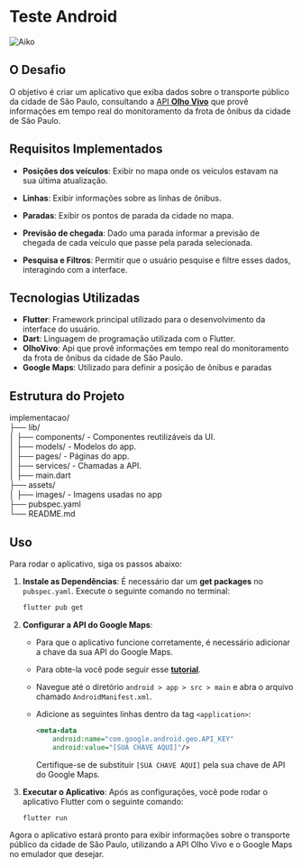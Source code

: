 # Teste Android

![Aiko](imagens/aiko.png)

## O Desafio

O objetivo é criar um aplicativo que exiba dados sobre o transporte público da cidade de São Paulo, consultando a [API **Olho Vivo**](api.md) que provê informações em tempo real do monitoramento da frota de ônibus da cidade de São Paulo.

## Requisitos Implementados

* **Posições dos veículos**: Exibir no mapa onde os veículos estavam na sua última atualização.

* **Linhas**: Exibir informações sobre as linhas de ônibus.

* **Paradas**: Exibir os pontos de parada da cidade no mapa.

* **Previsão de chegada**: Dado uma parada informar a previsão de chegada de cada veículo que passe pela parada selecionada.

* **Pesquisa e Filtros**: Permitir que o usuário pesquise e filtre esses dados, interagindo com a interface.

## Tecnologias Utilizadas

* **Flutter**: Framework principal utilizado para o desenvolvimento da interface do usuário. <br>
* **Dart**: Linguagem de programação utilizada com o Flutter. <br>
* **OlhoVivo**: Api que provê informações em tempo real do monitoramento da frota de ônibus da cidade de São Paulo.
* **Google Maps**: Utilizado para definir a posição de ônibus e paradas

## Estrutura do Projeto

implementacao/ <br>
├── lib/<br>
│   ├── components/  - Componentes reutilizáveis da UI. <br>
│   ├── models/  - Modelos do app. <br>
│   ├── pages/  - Páginas do app. <br>
│   ├── services/  - Chamadas a API. <br> 
│   ├── main.dart<br>
├── assets/<br>
│   ├── images/ - Imagens usadas no app <br>
├── pubspec.yaml<br>
└── README.md<br>

## Uso

Para rodar o aplicativo, siga os passos abaixo:

1. **Instale as Dependências**: É necessário dar um **get packages** no `pubspec.yaml`. Execute o seguinte comando no terminal:

   ```bash
   flutter pub get

2. **Configurar a API do Google Maps**:
   - Para que o aplicativo funcione corretamente, é necessário adicionar a chave da sua API do Google Maps.
   - Para obte-la você pode seguir esse [**tutorial**](https://pub.dev/packages/google_maps_flutter).
   - Navegue até o diretório `android > app > src > main` e abra o arquivo chamado `AndroidManifest.xml`.
   - Adicione as seguintes linhas dentro da tag `<application>`:

     ```xml
     <meta-data 
         android:name="com.google.android.geo.API_KEY"
         android:value="[SUA CHAVE AQUI]"/>
     ```

     Certifique-se de substituir `[SUA CHAVE AQUI]` pela sua chave de API do Google Maps.

3. **Executar o Aplicativo**: Após as configurações, você pode rodar o aplicativo Flutter com o seguinte comando:

   ```bash
   flutter run

Agora o aplicativo estará pronto para exibir informações sobre o transporte público da cidade de São Paulo, utilizando a API Olho Vivo e o Google Maps no emulador que desejar.

